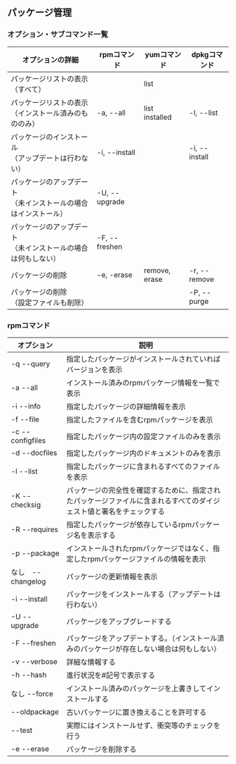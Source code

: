 
## パッケージ管理

### オプション・サブコマンド一覧

|オプションの詳細|rpmコマンド|yumコマンド|dpkgコマンド|
|-|-|-|-|
|パッケージリストの表示<br>（すべて）||list|
|パッケージリストの表示<br>（インストール済みのもののみ）|-a, --all|list installed|-l, --list
|パッケージのインストール<br>（アップデートは行わない）|-i, --install||-i, --install|
|パッケージのアップデート<br>（未インストールの場合はインストール）|-U, --upgrade|
|パッケージのアップデート<br>（未インストールの場合は何もしない） |-F, --freshen|
|パッケージの削除|-e, -erase|remove, erase|-r, --remove|
|パッケージの削除<br>（設定ファイルも削除）|||-P, --purge|

### rpmコマンド

|オプション|説明|
|-|-|
|-q --query|指定したパッケージがインストールされていればバージョンを表示|
|-a --all|インストール済みのrpmパッケージ情報を一覧で表示|
|-i --info|指定したパッケージの詳細情報を表示|
|-f --file|指定したファイルを含むrpmパッケージを表示|
|-c --configfiles|指定したパッケージ内の設定ファイルのみを表示|
|-d --docfiles|指定したパッケージ内のドキュメントのみを表示|
|-l --list|指定したパッケージに含まれるすべてのファイルを表示|
|-K --checksig|パッケージの完全性を確認するために、指定されたパッケージファイルに含まれるすべてのダイジェスト値と署名をチェックする|
|-R --requires|指定したパッケージが依存しているrpmパッケージ名を表示する|
|-p --package|インストールされたrpmパッケージではなく、指定したrpmパッケージファイルの情報を表示|
|なし　--changelog|パッケージの更新情報を表示|
|-i --install|パッケージをインストールする（アップデートは行わない）|
|-U --upgrade|パッケージをアップグレードする|
|-F --freshen|パッケージをアップデートする。（インストール済みのパッケージが存在しない場合は何もしない）|
|-v --verbose|詳細な情報する|
|-h --hash|進行状況を#記号で表示する|
|なし --force|インストール済みのパッケージを上書きしてインストールする|
|--oldpackage|古いパッケージに置き換えることを許可する|
|--test|実際にはインストールせず、衝突等のチェックを行う|
|-e --erase|パッケージを削除する

